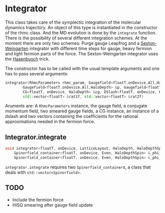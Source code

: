 # Integrator

This class takes care of the symplectic integration of the molecular dynamics trajectory. An object of this type is instantiated in the constructor of the rhmc class. And the MD evolution is done by the `integrate` function. There is the possibility of several different integration schemes. At the moment there are only two schemes: Purge gauge Leapfrog and a [Sexton-Weingarten](https://www.sciencedirect.com/science/article/pii/055032139290263B?via%3Dihub) integrator with different time steps for 
gauge, heavy fermion and light fermion parts of the force. The Sexton-Weingarten integrator uses the [Hasenbusch](https://www.sciencedirect.com/science/article/pii/S0370269301011029?via%3Dihub) trick.


The constructor has to be called with the usual template arguments and one has to pass several arguments:
```C++
integrator(RhmcParameters rhmc_param, Gaugefield<floatT,onDevice,All,HaloDepth> &gaugeField, 
        Gaugefield<floatT,onDevice,All,HaloDepth> &p, Gaugefield<floatT,onDevice,All,HaloDepth> &X, 
        CG<floatT, onDevice, HaloDepth> &cg, DSlash<floatT, onDevice, HaloDepth> &dslash, 
        std::vector<floatT> &rat1f, std::vector<floatT> &rat2f)
```
Aruments are: A `RhmcParameters` instance, the gauge field, a conjugate momentum field, two smeared gauge fields, a CG instance, an instance of a dslash and two vectors containing the coefficients for the rational approximations needed in the fermion force.

## Integrator.integrate

```C++
void integrator<floatT, onDevice, LatticeLayout, HaloDepth, HaloDepthSpin>::integrate(
    Spinorfield_container<floatT, onDevice, Even, HaloDepthSpin> &_phi_lf,
    Spinorfield_container<floatT, onDevice, Even, HaloDepthSpin> &_phi_sf)
```

`integrator.integrate` requires two `Spinorfield_container`s, a class that deals with `std::vector<Spinorfield>`.

## TODO

- Include the fermion force 
- HISQ smearing after gauge field update


